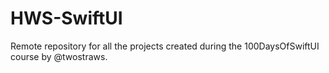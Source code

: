# HWS-SwiftUI
Remote repository for all the projects created during the 100DaysOfSwiftUI course by @twostraws.
